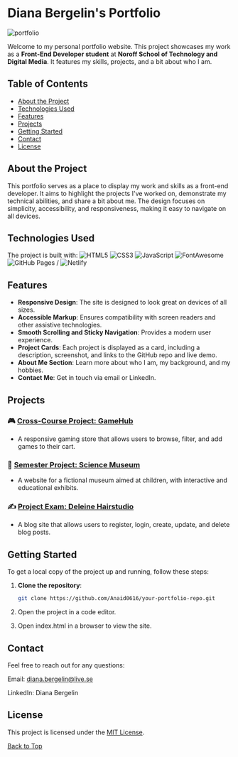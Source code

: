 # Diana Bergelin's Portfolio

![portfolio](https://github.com/user-attachments/assets/5127a48d-e4ab-4694-b99a-848626275855)


Welcome to my personal portfolio website. This project showcases my work as a **Front-End Developer student** at **Noroff School of Technology and Digital Media**. It features my skills, projects, and a bit about who I am.

## Table of Contents
- [About the Project](#about-the-project)
- [Technologies Used](#technologies-used)
- [Features](#features)
- [Projects](#projects)
- [Getting Started](#getting-started)
- [Contact](#contact)
- [License](#license)

## About the Project

This portfolio serves as a place to display my work and skills as a front-end developer. It aims to highlight the projects I've worked on, demonstrate my technical abilities, and share a bit about me. The design focuses on simplicity, accessibility, and responsiveness, making it easy to navigate on all devices.

## Technologies Used

The project is built with:
 ![HTML5](https://img.shields.io/badge/-HTML5-E34F26?logo=html5&logoColor=white&style=flat-square)  ![CSS3](https://img.shields.io/badge/-CSS3-1572B6?logo=css3&logoColor=white&style=flat-square)  ![JavaScript](https://img.shields.io/badge/-JavaScript-F7DF1E?logo=javascript&logoColor=black&style=flat-square)  ![FontAwesome](https://img.shields.io/badge/-Font%20Awesome-339AF0?logo=font-awesome&logoColor=white&style=flat-square)  ![GitHub Pages](https://img.shields.io/badge/-GitHub%20Pages-222222?logo=github&logoColor=white&style=flat-square) / ![Netlify](https://img.shields.io/badge/-Netlify-00C7B7?logo=netlify&logoColor=white&style=flat-square) 


## Features

- **Responsive Design**: The site is designed to look great on devices of all sizes.
- **Accessible Markup**: Ensures compatibility with screen readers and other assistive technologies.
- **Smooth Scrolling and Sticky Navigation**: Provides a modern user experience.
- **Project Cards**: Each project is displayed as a card, including a description, screenshot, and links to the GitHub repo and live demo.
- **About Me Section**: Learn more about who I am, my background, and my hobbies.
- **Contact Me**: Get in touch via email or LinkedIn.

## Projects

### 🎮 [Cross-Course Project: GameHub](https://anaid0616.github.io/cross-course-project-design-html-css/)
- A responsive gaming store that allows users to browse, filter, and add games to their cart.


### 🧪 [Semester Project: Science Museum](https://anaid0616.github.io/semester-project-diana-bergelin/)
- A website for a fictional museum aimed at children, with interactive and educational exhibits.


### ✍️ [Project Exam: Deleine Hairstudio](https://celadon-naiad-e81f9d.netlify.app/)
- A blog site that allows users to register, login, create, update, and delete blog posts.

## Getting Started

To get a local copy of the project up and running, follow these steps:

1. **Clone the repository**:
   ```bash
   git clone https://github.com/Anaid0616/your-portfolio-repo.git
   ```

2. Open the project in a code editor.
3. Open index.html in a browser to view the site.

## Contact
Feel free to reach out for any questions:

Email: diana.bergelin@live.se

LinkedIn: Diana Bergelin


## License
This project is licensed under the [MIT License](LICENSE).

[Back to Top](#diana-bergelins-portfolio)

